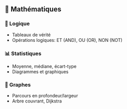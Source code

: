 ## 🧮 Mathématiques

### 🔢 Logique
- Tableaux de vérité
- Opérations logiques: ET (AND), OU (OR), NON (NOT)

### 📊 Statistiques
- Moyenne, médiane, écart-type
- Diagrammes et graphiques

### 🧩 Graphes
- Parcours en profondeur/largeur
- Arbre couvrant, Dijkstra
